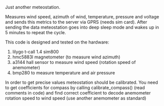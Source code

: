 Just another meteostation.

Measures wind speed, azimuth of wind, temperature, pressure and voltage
and sends this metrics to the server via GPRS (needs sim card).
After sending the data meteostation goes into deep sleep mode and wakes up in 5 minutes to repeat the cycle.


This code is designed and tested on the hardware: 
1. lilygo t-call 1.4 sim800
2. hmc5883l magnetometer (to measure wind azimuth)
3. a3144 hall sensor to measure wind speed (rotation speed of anemometer)
4. bmp280 to measure temperature and air pressure

In order to get precise values meteostation should be calibrated.
You need to get coefficients for compass by calling calibrate_compass() (read comments in code)
and find correct coefficient to decode anemometer rotation speed to wind speed (use another anemometer as standard) 